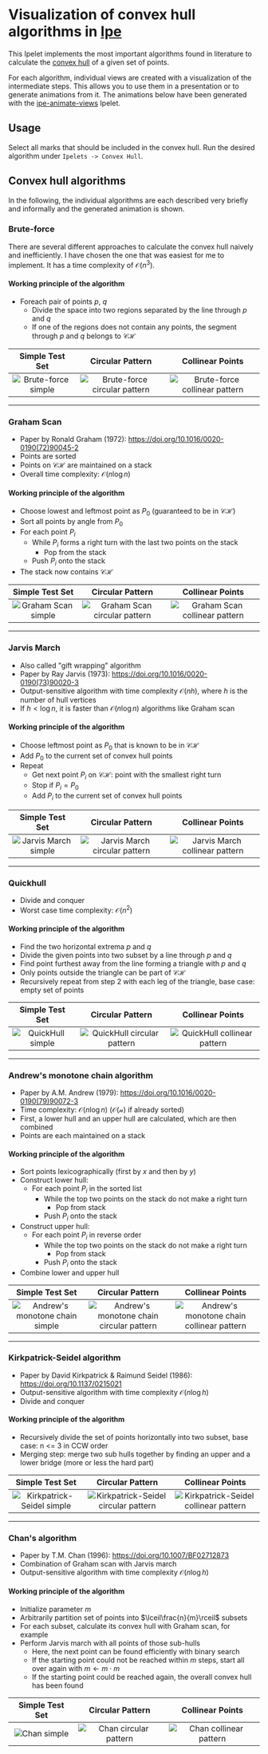 # Visualization of convex hull algorithms in [Ipe](https://ipe.otfried.org/)

This Ipelet implements the most important algorithms found in literature to calculate the [convex hull](https://en.wikipedia.org/wiki/Convex_hull) of a given set of points.

For each algorithm, individual views are created with a visualization of the intermediate steps.
This allows you to use them in a presentation or to generate animations from it.
The animations below have been generated with the [ipe-animate-views](https://github.com/Marian-Braendle/ipe-animate-views) Ipelet.

## Usage

Select all marks that should be included in the convex hull. Run the desired algorithm under `Ipelets -> Convex Hull`.

## Convex hull algorithms

In the following, the individual algorithms are each described very briefly and informally and the generated animation is shown.

### Brute-force

There are several different approaches to calculate the convex hull naively and inefficiently.
I have chosen the one that was easiest for me to implement. It has a time complexity of $\mathcal{O}(n^3)$.

#### Working principle of the algorithm

- Foreach pair of points $p$, $q$
  - Divide the space into two regions separated by the line through $p$ and $q$
  - If one of the regions does not contain any points, the segment through $p$ and $q$ belongs to $\mathcal{CH}$

| Simple Test Set | Circular Pattern | Collinear Points |
| :-------------: | :--------------: | :--------------: |
| ![Brute-force simple](img/bruteforce_simple.gif) | ![Brute-force circular pattern](img/bruteforce_circular.gif) | ![Brute-force collinear pattern](img/bruteforce_collinear.gif) |

---

### Graham Scan

- Paper by Ronald Graham (1972): https://doi.org/10.1016/0020-0190(72)90045-2
- Points are sorted
- Points on $\mathcal{CH}$ are maintained on a stack
- Overall time complexity: $\mathcal{O}(n\log n)$

#### Working principle of the algorithm

- Choose lowest and leftmost point as $P_0$ (guaranteed to be in $\mathcal{CH}$)
- Sort all points by angle from $P_0$
- For each point $P_i$
  - While $P_i$ forms a right turn with the last two points on the stack
    - Pop from the stack
  - Push $P_i$ onto the stack
- The stack now contains $\mathcal{CH}$

| Simple Test Set | Circular Pattern | Collinear Points |
| :-------------: | :--------------: | :--------------: |
| ![Graham Scan simple](img/graham_simple.gif) | ![Graham Scan circular pattern](img/graham_circular.gif) | ![Graham Scan collinear pattern](img/graham_collinear.gif) |

---

### Jarvis March

- Also called "gift wrapping" algorithm
- Paper by Ray Jarvis (1973): https://doi.org/10.1016/0020-0190(73)90020-3
- Output-sensitive algorithm with time complexity $\mathcal{O}(nh)$, where $h$ is the number of hull vertices
- If $h < \log n$, it is faster than $\mathcal{O}(n \log n)$ algorithms like Graham scan

#### Working principle of the algorithm

- Choose leftmost point as $P_0$ that is known to be in $\mathcal{CH}$
- Add $P_0$ to the current set of convex hull points
- Repeat
  - Get next point $P_i$ on $\mathcal{CH}$: point with the smallest right turn
  - Stop if $P_i = P_0$
  - Add $P_i$ to the current set of convex hull points

| Simple Test Set | Circular Pattern | Collinear Points |
| :-------------: | :--------------: | :--------------: |
| ![Jarvis March simple](img/jarvis_simple.gif) | ![Jarvis March circular pattern](img/jarvis_circular.gif) | ![Jarvis March collinear pattern](img/jarvis_collinear.gif) |

---

### Quickhull

- Divide and conquer
- Worst case time complexity: $\mathcal{O}(n^2)$

#### Working principle of the algorithm

- Find the two horizontal extrema $p$ and $q$
- Divide the given points into two subset by a line through $p$ and $q$
- Find point furthest away from the line forming a triangle with $p$ and $q$
- Only points outside the triangle can be part of $\mathcal{CH}$
- Recursively repeat from step 2 with each leg of the triangle, base case: empty set of points

| Simple Test Set | Circular Pattern | Collinear Points |
| :-------------: | :--------------: | :--------------: |
| ![QuickHull simple](img/quickhull_simple.gif) | ![QuickHull circular pattern](img/quickhull_circular.gif) | ![QuickHull collinear pattern](img/quickhull_collinear.gif) |

---

### Andrew's monotone chain algorithm

- Paper by A.M. Andrew (1979): https://doi.org/10.1016/0020-0190(79)90072-3
- Time complexity: $\mathcal{O}(n\log n)$ ($\mathcal{O(n)}$ if already sorted)
- First, a lower hull and an upper hull are calculated, which are then combined
- Points are each maintained on a stack

#### Working principle of the algorithm

- Sort points lexicographically (first by $x$ and then by $y$)
- Construct lower hull:
  - For each point $P_i$ in the sorted list
    - While the top two points on the stack do not make a right turn
      - Pop from stack
    - Push $P_i$ onto the stack
- Construct upper hull:
  - For each point $P_i$ in reverse order
    - While the top two points on the stack do not make a right turn
      - Pop from stack
    - Push $P_i$ onto the stack
- Combine lower and upper hull

| Simple Test Set | Circular Pattern | Collinear Points |
| :-------------: | :--------------: | :--------------: |
| ![Andrew's monotone chain simple](img/monotonchain_simple.gif) | ![Andrew's monotone chain circular pattern](img/monotonchain_circular.gif) | ![Andrew's monotone chain collinear pattern](img/monotonchain_collinear.gif) |

---

### Kirkpatrick-Seidel algorithm

- Paper by David Kirkpatrick & Raimund Seidel (1986): https://doi.org/10.1137/0215021
- Output-sensitive algorithm with time complexity $\mathcal{O}(n \log h)$
- Divide and conquer

#### Working principle of the algorithm

- Recursively divide the set of points horizontally into two subset, base case: n <= 3 in CCW order
- Merging step: merge two sub hulls together by finding an upper and a lower bridge (more or less the hard part)

| Simple Test Set | Circular Pattern | Collinear Points |
| :-------------: | :--------------: | :--------------: |
| ![Kirkpatrick-Seidel simple](img/kirkpatrickseidel_simple.gif) | ![Kirkpatrick-Seidel circular pattern](img/kirkpatrickseidel_circular.gif) | ![Kirkpatrick-Seidel collinear pattern](img/kirkpatrickseidel_collinear.gif) |

---

### Chan's algorithm

- Paper by T.M. Chan (1996): https://doi.org/10.1007/BF02712873
- Combination of Graham scan with Jarvis march
- Output-sensitive algorithm with time complexity $\mathcal{O}(n \log h)$

#### Working principle of the algorithm

- Initialize parameter $m$
- Arbitrarily partition set of points into $\lceil\frac{n}{m}\rceil$ subsets
- For each subset, calculate its convex hull with Graham scan, for example
- Perform Jarvis march with all points of those sub-hulls
  - Here, the next point can be found efficiently with binary search
  - If the starting point could not be reached within $m$ steps, start all over again with $m \leftarrow m \cdot m$
  - If the starting point could be reached again, the overall convex hull has been found

| Simple Test Set | Circular Pattern | Collinear Points |
| :-------------: | :--------------: | :--------------: |
| ![Chan simple](img/chan_simple.gif) | ![Chan circular pattern](img/chan_circular.gif) | ![Chan collinear pattern](img/chan_collinear.gif) |
